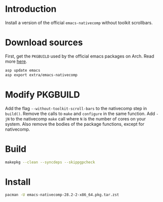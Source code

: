 # Introduction
Install a version of the official `emacs-nativecomp` without toolkit scrollbars.

# Download sources
First, get the `PKGBUILD` used by the official emacs packages on Arch.
Read more [here](https://wiki.archlinux.org/title/Arch_Build_System).

```sh
asp update emacs
asp export extra/emacs-nativecomp
```

# Modify PKGBUILD
Add the flag `--without-toolkit-scroll-bars` to the nativecomp step in `build()`. Remove
the calls to `make` and `configure` in the same function. Add `-jN` to the
nativecomp `make` call where `N` is the number of cores on your system.
Also remove the bodies of the package functions, except for nativecomp.

# Build
```sh
makepkg --clean --syncdeps --skippgpcheck
```

# Install
```sh
pacman -U emacs-nativecomp-28.2-2-x86_64.pkg.tar.zst
```
